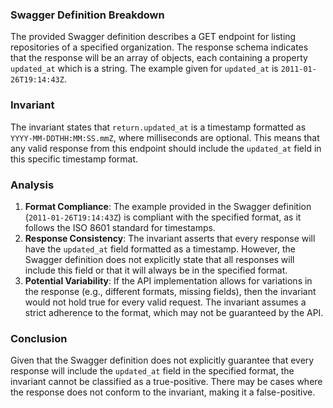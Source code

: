 ### Swagger Definition Breakdown
The provided Swagger definition describes a GET endpoint for listing repositories of a specified organization. The response schema indicates that the response will be an array of objects, each containing a property `updated_at` which is a string. The example given for `updated_at` is `2011-01-26T19:14:43Z`.

### Invariant
The invariant states that `return.updated_at` is a timestamp formatted as `YYYY-MM-DDTHH:MM:SS.mmZ`, where milliseconds are optional. This means that any valid response from this endpoint should include the `updated_at` field in this specific timestamp format.

### Analysis
1. **Format Compliance**: The example provided in the Swagger definition (`2011-01-26T19:14:43Z`) is compliant with the specified format, as it follows the ISO 8601 standard for timestamps. 
2. **Response Consistency**: The invariant asserts that every response will have the `updated_at` field formatted as a timestamp. However, the Swagger definition does not explicitly state that all responses will include this field or that it will always be in the specified format. 
3. **Potential Variability**: If the API implementation allows for variations in the response (e.g., different formats, missing fields), then the invariant would not hold true for every valid request. The invariant assumes a strict adherence to the format, which may not be guaranteed by the API.

### Conclusion
Given that the Swagger definition does not explicitly guarantee that every response will include the `updated_at` field in the specified format, the invariant cannot be classified as a true-positive. There may be cases where the response does not conform to the invariant, making it a false-positive.
